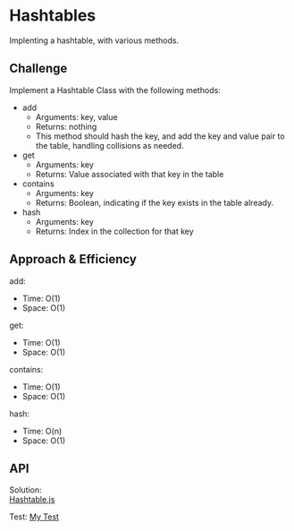 # Hashtables  

Implenting a hashtable, with various methods.

## Challenge  
Implement a Hashtable Class with the following methods:

- add
  - Arguments: key, value
  - Returns: nothing
  - This method should hash the key, and add the key and value pair to the table, handling collisions as needed.
- get
  - Arguments: key
  - Returns: Value associated with that key in the table
- contains
  - Arguments: key
  - Returns: Boolean, indicating if the key exists in the table already.
- hash
  - Arguments: key
  - Returns: Index in the collection for that key

## Approach & Efficiency  

add:  

- Time:  O(1)
- Space: O(1)

get:  

- Time: O(1)
- Space: O(1)

contains:  

- Time: O(1)
- Space: O(1)

hash:  

- Time: O(n)
- Space: O(1)

## API  

Solution:  
[Hashtable.js]()  

Test:
[My Test]()
